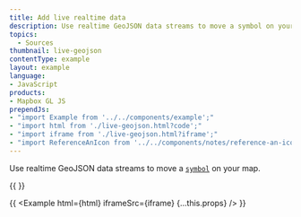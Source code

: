 ```yaml
---
title: Add live realtime data
description: Use realtime GeoJSON data streams to move a symbol on your map.
topics:
  - Sources
thumbnail: live-geojson
contentType: example
layout: example
language:
- JavaScript
products:
- Mapbox GL JS
prependJs:
- "import Example from '../../components/example';"
- "import html from './live-geojson.html?code';"
- "import iframe from './live-geojson.html?iframe';"
- "import ReferenceAnIcon from '../../components/notes/reference-an-icon';"
---
```


Use realtime GeoJSON data streams to move a [`symbol`](/mapbox-gl-js/style-spec/layers/#symbol) on your map.

{{ <ReferenceAnIcon styleName="Mapbox Streets"/> }}

{{ <Example html={html} iframeSrc={iframe} {...this.props} /> }}
